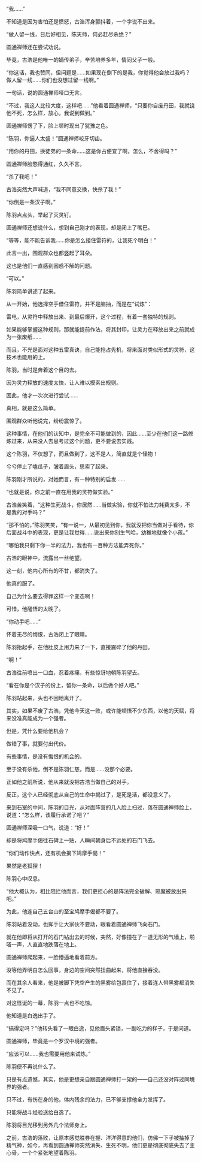 “我……”

不知道是因为害怕还是愤怒，古浩浑身颤抖着，一个字说不出来。

“做人留一线，日后好相见，陈天师，何必赶尽杀绝？”

圆通禅师还在尝试劝说。

毕竟，古浩是他唯一的嫡传弟子，辛苦培养多年，情同父子一般。

“你这话，我也赞同，但问题是……如果现在倒下的是我，你觉得他会放过我吗？做人留一线……你们也没想过留一线啊。”

一句话，说的圆通禅师哑口无言。

“不过，我这人比较大度，这样吧……”他看着圆通禅师，“只要你自废丹田，我就饶他不死，怎么样，放心，我说到做到。”

圆通禅师愣了下，脸上顿时现出了犹豫之色。

“陈羽，你逼人太盛！”圆通禅师咬牙切齿。

“用你的丹田，换徒弟的一条命……这是你占便宜了啊，怎么，不舍得吗？”

圆通禅师脸憋得通红，久久不言。

“杀了我吧！”

古浩突然大声喊道，“我不同意交换，快杀了我！”

“你倒是一条汉子啊。”

陈羽点点头，举起了灭灵钉。

圆通禅师还想说什么，想到自己刚才的表现，却是闭上了嘴巴。

“等等，能不能告诉我……你是怎么接住雷符的，让我死个明白！”

此言一出，围观群众也都竖起了耳朵。

这也是他们一直感到困惑不解的问题。

“可以。”

陈羽简单讲述了起来。

从一开始，他选择空手借住雷符，并不是脑抽，而是在“试炼”：

雷电，从灵符中释放出来、到最后爆开，这个过程，有着一套独特的规则。

如果能够掌握这种规则，那就能提前作法，将其封印，让灵力在释放出来之前就成为一张废纸……

而且，不光是面对这种五雷真诀，自己能抢占先机，将来面对类似形式的灵符，这技术也能用的上。

陈羽，当时是奔着这个目的去。

因为灵力释放的速度太快，让人难以摸索出规则。

因此，他才一次次进行尝试……

真相，就是这么简单。

围观群众听他说完，纷纷震惊了。

这种事情，在他们的认知中，是完全不可能做到的，因此……至少在他们这一路修炼过来，从来没人去思考过这个问题，更不要说去实践。

这个陈羽，不仅想了，而且做到了，这不是人，简直就是个怪物！

兮兮停止了嗑瓜子，皱着眉头，思索了起来。

陈羽刚才所说的，对她而言，有一种特别的启发……

“也就是说，你之前一直在用我的灵符做实验。”

古浩苦笑着，“这种生死战斗，你居然……当做实验，你就不怕法力耗费太多，不是我的对手吗？”

“那不怕的，”陈羽笑笑，“有一说一，从最初见到你，我就没把你当做对手看待，你后面战斗中的表现，更是让我觉得……说出来你别生气哈，幼稚地就像个小孩。”

“哪怕我只剩下你一半的法力，我也有一百种方法能弄死你。”

古浩的眼神中，流露出一丝绝望。

这一刻，他内心所有的不甘，都消失了。

他真的服了。

自己为什么要去得罪这样一个变态啊！

可惜，他醒悟的太晚了。

“你动手吧……”

怀着无尽的悔恨，古浩闭上了眼睛。

陈羽抬起手，在他肚皮上用力来了一下，直接震碎了他的丹田。

“啊！”

古浩往前喷出一口血，忍着疼痛，有些惊讶地朝陈羽望去。

“看在你是个汉子的份上，留你一条命，以后做个好人吧。”

陈羽站起来，头也不回地离开了。

其实，如果不废了古浩，凭他今天这一败，或许能顿悟不少东西，以他的天赋，将来没准真能成为一个强者。

但是，凭什么要给他机会？

做错了事，就要付出代价。

有些事情，是没有悔恨的机会的。

至于没有杀他，倒不是陈羽仁慈，而是……没那个必要。

正如他之前所说，他从来就没把古浩当做自己的对手。

反正，这个人已经彻底从自己的生命中揭过了，是死是活，都没意义了。

来到石室的中间，陈羽的目光，从对面阵营的几人脸上扫过，落在圆通禅师脸上，说道：“怎么样，该履行承诺了吧？”

圆通禅师深吸一口气，说道：“好！”

却是将鸠摩手偈往石碑上一贴，人瞬间朝身后不远处的石门飞去。

“你们动作快点，还有机会揭下鸠摩手偈！”

果然是老狐狸！

陈羽心中叹息。

“他大概认为，相比阻拦他而言，我们更担心的是阵法完全破解、邪魔被放出来吧。”

为此，他连自己五台山的至宝鸠摩手偈都不要了。

陈羽站着没动，也挥手让大家伙不要动，眼看着圆通禅师飞向石门。

就在他即将从打开的石门钻出去的时候，突然，好像撞在了一道无形的气墙上，啪嗒一声，人直直地跌落在地上。

圆通禅师爬起来，一脸懵逼地看着前方。

没等他弄明白怎么回事，身边的空间突然扭曲起来，将他直接吞没。

而在其余人看来，他是被脚下凭空产生的黑雾给包裹住了，接着连人带黑雾都消失不见了。

对这怪诞的一幕，陈羽一点也不吃惊。

他知道是白逸出手了。

“搞得定吗？”他转头看了一眼白逸，见他眉头紧锁，一副吃力的样子，于是问道。

圆通禅师，毕竟是一个罗汉中境的强者。

“应该可以……我也需要用他来试炼。”

陈羽便不再说什么了。

只是有点遗憾，其实，他是更想亲自跟圆通禅师打一架的——自己还没对阵过同境界的强者。

只不过，有伤在身的他，体内残余的法力，已不够支撑他全力发挥了。

只能将战斗经验送给白逸了。

陈羽将目光移到另外几个法师身上。

之前，古浩的落败，让原本感觉胜券在握、洋洋得意的他们，仿佛一下子被抽掉了精气神，如今，再看到圆通禅师突然消失、生死不明，他们更是彻底彻底失去了主心骨，一个个紧张地望着陈羽。
